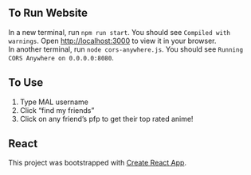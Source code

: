 ## To Run Website

In a new terminal, run `npm run start`. You should see `Compiled with warnings`. Open [http://localhost:3000](http://localhost:3000) to view it in your browser. \
In another terminal, run `node cors-anywhere.js`. You should see `Running CORS Anywhere on 0.0.0.0:8080`. 

## To Use

1. Type MAL username
2. Click “find my friends”
3. Click on any friend’s pfp to get their top rated anime!

## React
This project was bootstrapped with [Create React App](https://github.com/facebook/create-react-app).